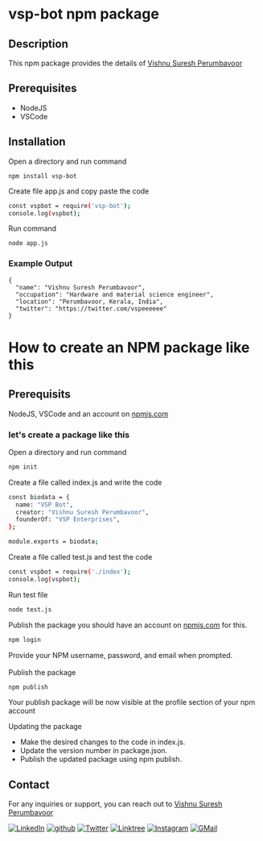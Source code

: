 # vsp-bot npm package

## Description

This npm package provides the details of [Vishnu Suresh Perumbavoor](https://vishnusureshperumbavoor.github.io/V-S-P/)

## Prerequisites

- NodeJS
- VSCode

## Installation

Open a directory and run command

```
npm install vsp-bot
```

Create file app.js and copy paste the code

```sh
const vspbot = require('vsp-bot');
console.log(vspbot);
```

Run command

```
node app.js
```

### Example Output

```
{
  "name": "Vishnu Suresh Perumbavoor",
  "occupation": "Hardware and material science engineer",
  "location": "Perumbavoor, Kerala, India",
  "twitter": "https://twitter.com/vspeeeeee"
}
```

# How to create an NPM package like this

## Prerequisits

NodeJS, VSCode and an account on [npmjs.com](https://www.npmjs.com/)

### let's create a package like this

Open a directory and run command

```sh
npm init
```

Create a file called index.js and write the code

```sh
const biodata = {
  name: "VSP Bot",
  creator: "Vishnu Suresh Perumbavoor",
  founderOf: "VSP Enterprises",
};

module.exports = biodata;
```

Create a file called test.js and test the code

```sh
const vspbot = require('./index');
console.log(vspbot);
```

Run test file

```sh
node test.js
```

Publish the package
you should have an account on [npmjs.com](https://www.npmjs.com/) for this.

```sh
npm login
```

Provide your NPM username, password, and email when prompted. <br><br>
Publish the package

```sh
npm publish
```

Your publish package will be now visible at the profile section of your npm account

Updating the package

- Make the desired changes to the code in index.js.
- Update the version number in package.json.
- Publish the updated package using npm publish.

## Contact

For any inquiries or support, you can reach out to [Vishnu Suresh Perumbavoor](https://vishnusureshperumbavoor.github.io/V-S-P/)

[![LinkedIn][linkedin-shield]][linkedin-url]
[![github][github-shield]][github-url]
[![Twitter][twitter-shield]][twitter-url]
[![Linktree][linktree-shield]][linktree-url]
[![Instagram][instagram-shield]][instagram-url]
[![GMail][gmail-shield]][gmail-url]

[linkedin-shield]: https://img.shields.io/badge/LinkedIn-0077B5?style=for-the-badge&logo=linkedin&logoColor=white
[linkedin-url]: https://www.linkedin.com/in/vishnu-suresh-perumbavoor/
[twitter-shield]: https://img.shields.io/badge/Twitter-1DA1F2?style=for-the-badge&logo=twitter&logoColor=white
[twitter-url]: https://twitter.com/in/vspeeeeee
[instagram-shield]: https://img.shields.io/badge/Instagram-E4405F?style=for-the-badge&logo=instagram&logoColor=white
[instagram-url]: https://www.instagram.com/vishnusureshperumbavoor/
[linktree-shield]: https://img.shields.io/badge/linktree-39E09B?style=for-the-badge&logo=linktree&logoColor=white
[linktree-url]: https://linktr.ee/vishnusureshperumbavoor2.0
[github-shield]: https://img.shields.io/badge/GitHub-100000?style=for-the-badge&logo=github&logoColor=white
[github-url]: https://github.com/vishnusureshperumbavoor
[gmail-shield]: https://img.shields.io/badge/Gmail-D14836?style=for-the-badge&logo=gmail&logoColor=white
[gmail-url]: mailto:vishnusureshperumbavoor@gmail.com

